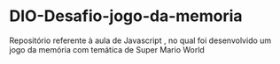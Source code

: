 # DIO-Desafio-jogo-da-memoria
Repositório referente à aula de Javascript , no qual foi desenvolvido um jogo da memória com temática de Super Mario World
